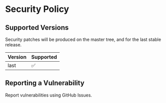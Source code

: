 # Security Policy

## Supported Versions

Security patches will be produced on the master tree, and for the last stable release.

| Version | Supported          |
| ------- | ------------------ |
| last    | :white_check_mark: |

## Reporting a Vulnerability

Report vulnerabilities using GitHub Issues.
